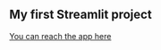 ## My first Streamlit project
[You can reach the app here](https://sandiego-la-jolla-house-price.herokuapp.com/)
